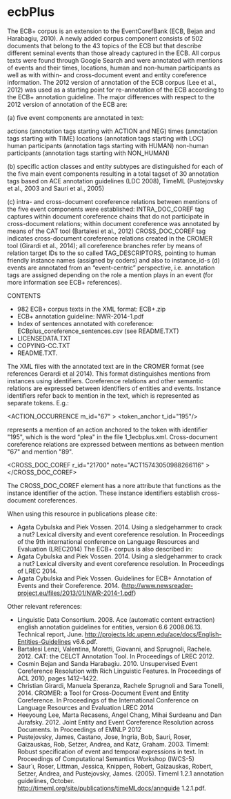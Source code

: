 # ecbPlus

The ECB+ corpus is an extension to the EventCorefBank (ECB, Bejan and Harabagiu, 2010). A newly added corpus component consists of 502 documents that belong to the 43 topics of the ECB but that describe different seminal events than those already captured in the ECB. All corpus texts were found through Google Search and were annotated with mentions of events and their times, locations, human and non-human participants as well as with within- and cross-document event and entity coreference information. The 2012 version of annotation of the ECB corpus (Lee et al., 2012) was used as a starting point for re-annotation of the ECB according to the ECB+ annotation guideline.
The major differences with respect to the 2012 version of annotation of the ECB are:

(a) five event components are annotated in text:

actions (annotation tags starting with ACTION and NEG)
times (annotation tags starting with TIME)
locations (annotation tags starting with LOC)
human participants (annotation tags starting with HUMAN)
non-human participants (annotation tags starting with NON_HUMAN)

(b) specific action classes and entity subtypes are distinguished for each of the five main event components resulting in a total tagset of 30 annotation tags based on ACE annotation guidelines (LDC 2008), TimeML (Pustejovsky et al., 2003 and Sauri et al., 2005)

(c) intra- and cross-document coreference relations between mentions of the five event components were established:
INTRA_DOC_COREF tag captures within document coreference chains that do not participate in cross-document relations; within document coreference was annotated by means of the CAT tool (Bartalesi et al., 2012)
CROSS_DOC_COREF tag indicates cross-document coreference relations created in the CROMER tool (Girardi et al., 2014); all coreference branches refer by means of relation target IDs to the so called TAG_DESCRIPTORS, pointing to human friendly instance names (assigned by coders) and also to instance_id-s
(d) events are annotated from an “event-centric” perspective, i.e. annotation tags are assigned depending on the role a mention plays in an event (for more information see ECB+ references).

CONTENTS

* 982 ECB+ corpus texts in the XML format: ECB+.zip
* ECB+ annotation guideline: NWR-2014-1.pdf
* Index of sentences annotated with coreference: ECBplus_coreference_sentences.csv (see README.TXT)
* LICENSEDATA.TXT
* COPYING-CC.TXT
* README.TXT.

The XML files with the annotated text are in the CROMER format (see references Gerardi et al 2014).  This format distinguishes mentions from instances using identifiers. Coreference relations and other semantic relations are expressed between identifiers of entities and events. Instance identifiers refer back to mention in the text, which is represented as separate tokens. E.g.:

<ACTION_OCCURRENCE m_id="67"  >
  <token_anchor t_id="195"/>

represents a mention of an action anchored to the token with identifier "195", which is the word "plea" in the file 1_1ecbplus.xml. Cross-document coreference relations are expressed between mentions as between mention "67" and mention "89". 

<CROSS_DOC_COREF r_id="21700" note="ACT15743050988266116" >
  <source m_id="67" />
  <target m_id="89" />
</CROSS_DOC_COREF>

The CROSS_DOC_COREF element has a nore attribute that functions as the instance identifier of the action. These instance identifiers establish cross-document coreferences.

When using this resource in publications please cite:

* Agata Cybulska and Piek Vossen. 2014. Using a sledgehammer to crack a nut? Lexical diversity and event coreference resolution. In Proceedings of the 9th international conference on Language Resources and Evaluation (LREC2014)
The ECB+ corpus is also described in:
* Agata Cybulska and Piek Vossen. 2014. Using a sledgehammer to crack a nut? Lexical diversity and event coreference resolution. In Proceedings of LREC 2014.
* Agata Cybulska and Piek Vossen. Guidelines for ECB+ Annotation of Events and their Coreference. 2014. (http://www.newsreader-project.eu/files/2013/01/NWR-2014-1.pdf)

Other relevant references:

* Linguistic Data Consortium. 2008. Ace (automatic content extraction) english annotation guidelines for entities, version 6.6 2008.06.13. Technical report, June. http://projects.ldc.upenn.edu/ace/docs/English-Entities-Guidelines v6.6.pdf.
* Bartalesi Lenzi, Valentina, Moretti, Giovanni, and Sprugnoli, Rachele. 2012. CAT: the CELCT Annotation Tool. In Proceedings of LREC 2012.
* Cosmin Bejan and Sanda Harabagiu. 2010. Unsupervised Event Coreference Resolution with Rich Linguistic Features. In Proceedings of ACL 2010, pages 1412–1422.
* Christian Girardi, Manuela Speranza, Rachele Sprugnoli and Sara Tonelli, 2014. CROMER: a Tool for Cross-Document Event and Entity Coreference. In Proceedings of the International Conference on Language Resources and Evaluation LREC 2014
* Heeyoung Lee, Marta Recasens, Angel Chang, Mihai Surdeanu and Dan Jurafsky. 2012. Joint Entity and Event Coreference Resolution across Documents. In Proceedings of EMNLP 2012
* Pustejovsky, James, Castano, Jose, Ingria, Bob, Sauri, Roser, Gaizauskas, Rob, Setzer, Andrea, and Katz, Graham. 2003. Timeml: Robust specification of event and temporal expressions in text. In Proceedings of Computational Semantics Workshop (IWCS-5)
* Saur´ı, Roser, Littman, Jessica, Knippen, Robert, Gaizauskas, Robert, Setzer, Andrea, and Pustejovsky, James. (2005). Timeml 1.2.1 annotation guidelines, October. http://timeml.org/site/publications/timeMLdocs/annguide 1.2.1.pdf.
